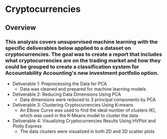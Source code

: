 # Cryptocurrencies
## Overview
### This analysis covers unsupervised machine learning with the specific deliverables below applied to a dataset on cryptocurrencies. The goal was to create a report that includes what cryptocurrencies are on the trading market and how they could be grouped to create a classification system for Accountability Accounting's new investment portfolio option.

- Deliverable 1: Preprocessing the Data for PCA
  - Data was cleaned and prepared for machine learning models   
- Deliverable 2: Reducing Data Dimensions Using PCA
  - Data dimensions were reduced to 3 principal components by PCA
- Deliverable 3: Clustering Cryptocurrencies Using K-means
  - An Elbow Curve was used to find the ideal number of clusters (K), which was used in the K-Means model to cluster the data
- Deliverable 4: Visualizing Cryptocurrencies Results Using HVPlot and Plotly Express
  - The data clusters were visualized in both 2D and 3D scatter plots 
